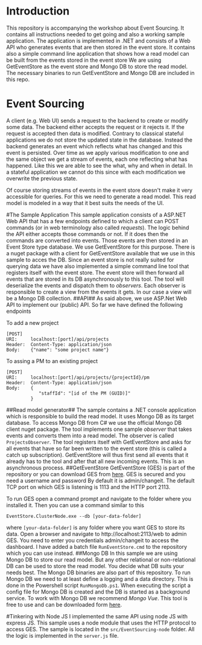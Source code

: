 # Introduction
This repository is accompanying the workshop about Event Sourcing. It contains all instructions needed to get going and also a working sample application.
The application is implemented in .NET and consists of a Web API who generates events that are then stored in the event store. It contains also a simple command line application that shows how a read model can be built from the events stored in the event store
We are using GetEventStore as the event store and Mongo DB to store the read model. The necessary binaries to run GetEventStore and Mongo DB are included in this repo.
# Event Sourcing
A client (e.g. Web UI) sends a request to the backend to create or modify some data.
The backend either accepts the request or it rejects it. If the request is accepted then data is modified.
Contrary to classical stateful applications we do not store the updated state in the database. Instead the backend generates an event which reflects what has changed and this event is persisted.
Over time as we apply various modification to one and the same object we get a stream of events, each one reflecting what has happened. Like this we are able to see the what, why and when in detail. In a stateful application we cannot do this since with each modification we overwrite the previous state.

Of course storing streams of events in the event store doesn't make it very accessible for queries. For this we need to generate a read model. This read model is modeled in a way that it best suits the needs of the UI.

#The Sample Application
This sample application consists of a ASP.NET Web API that has a few endpoints defined to which a client can POST commands (or in web terminology also called *requests*). The logic behind the API either accepts those commands or not. If it does then the commands are converted into events. Those events are then stored in an Event Store type database. We use GetEventStore for this purpose. There is a nuget package with a client for GetEventStore available that we use in this sample to acces the DB.
Since an event store is not really suited for querying data we have also implemented a simple command line tool that registers itself with the event store. The event store will then forward all events that are stored in its DB asynchronously to this tool. The tool will deserialize the events and dispatch them to *observers*. Each observer is responsible to create a view from the events it gets. In our case a view will be a Mongo DB collection.
##API##
As said above, we use ASP.Net Web API to implement our (public) API. So far we have defined the following endpoints

To add a new project
```
[POST] 
URI:     localhost:[port]/api/projects
Header:  Content-Type: application/json
Body:    {"name": "some project name"}
```
To assing a PM to an existing project
```
[POST] 
URI:     localhost:[port]/api/projects/{projectId}/pm
Header:  Content-Type: application/json
Body:    {
			"staffId": "[id of the PM (GUID)]"
		 }
```
##Read model generator##
The sample contains a .NET console application which is responsible to build the read model. It uses Mongo DB as its target database. To access Mongo DB from C# we use the official Mongo DB client nuget package. The tool implements one sample *observer* that takes events and converts them into a read model. The observer is called `ProjectsObserver`. The tool registers itself with GetEventStore and asks for all events that have so far been written to the event store (this is called a catch up subscription). GetEventStore will thus first send all events that it already has to the tool and after that all new incoming events. This is an asynchronous process.
##GetEventStore
GetEventStore (GES) is part of the repository or you can download GES from [here](http://geteventstore.com). GES is secured and you need a username and password
By default it is admin/changeit. The default TCP port on which GES is listening is 1113 and the HTTP port 2113. 

To run GES open a command prompt and navigate to the folder where you installed it. Then you can use a command similar to this
```
EventStore.ClusterNode.exe --db [your-data-folder]
```
where `[your-data-folder]` is any folder where you want GES to store its data.
Open a browser and navigate to http://localhost:2113/web to admin GES. You need to enter you credentials admin/changeit to access the dashboard.
I have added a batch file `RunEventStore.cmd` to the repository which you can use instead.
##Mongo DB
In this sample we are using Mongo DB to store our read model. But any other relational or non-relational DB can be used to store the read model. You decide what DB suits your needs best.
The Mongo DB binaries are also part of this repository. To run Mongo DB we need to at least define a logging and a data directory. This is done in the Powershell script `RunMongoDb.ps1`. When executing the script a config file for Mongo DB is created and the DB is started as a background service.
To work with Mongo DB we recommend *Mongo Vue*. This tool is free to use and can be downloaded form [here](http://www.mongovue.com/).

#Tinkering with Node JS
I implemented the same API using node JS with express JS. This sample uses a node module that uses the HTTP protocol to access GES. The sample is located in the `src/EventSourcing-node` folder. All the logic is implemented in the `server.js` file.

